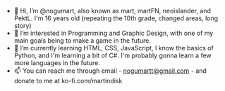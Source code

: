 - 👋 Hi, I’m @nogumart, also known as mart, martFN, neoislander, and PektL. I'm 16 years old (repeating the 10th grade, changed areas, long story)
- 👀 I’m interested in Programming and Graphic Design, with one of my main goals being to make a game in the future.
- 🌱 I’m currently learning HTML, CSS, JavaScript, I know the basics of Python, and I'm learning a bit of C#. I'm probably gonna learn a few more languages in the future.
- 📫 You can reach me through email - nogumartt@gmail.com - and donate to me at ko-fi.com/martindisk

<!---
nogumart/nogumart is a ✨ special ✨ repository because its `README.md` (this file) appears on your GitHub profile.
You can click the Preview link to take a look at your changes.
--->
